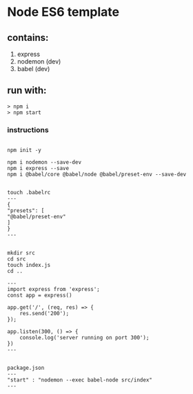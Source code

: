 # Node ES6 template

## contains:
1. express
2. nodemon (dev)
3. babel (dev)

## run with:
```
> npm i
> npm start
```


### instructions
```

npm init -y

npm i nodemon --save-dev
npm i express --save
npm i @babel/core @babel/node @babel/preset-env --save-dev


touch .babelrc
---
{
"presets": [
"@babel/preset-env"
]
}
---


mkdir src
cd src
touch index.js
cd ..

---
import express from 'express';
const app = express()

app.get('/', (req, res) => {
    res.send('200');
});

app.listen(300, () => {
    console.log('server running on port 300');
})
---


package.json
---
"start" : "nodemon --exec babel-node src/index"
---

```
